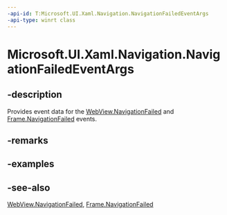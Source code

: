 ```yaml
---
-api-id: T:Microsoft.UI.Xaml.Navigation.NavigationFailedEventArgs
-api-type: winrt class
---
```


<!-- Class syntax.
public class NavigationFailedEventArgs : Windows.UI.Xaml.Navigation.INavigationFailedEventArgs
-->

# Microsoft.UI.Xaml.Navigation.NavigationFailedEventArgs

## -description
Provides event data for the [WebView.NavigationFailed](/uwp/api/windows.ui.xaml.controls.webview.navigationfailed) and [Frame.NavigationFailed](../microsoft.ui.xaml.controls/frame_navigationfailed.md) events.

## -remarks

## -examples

## -see-also
[WebView.NavigationFailed](/uwp/api/windows.ui.xaml.controls.webview.navigationfailed), [Frame.NavigationFailed](../microsoft.ui.xaml.controls/frame_navigationfailed.md)
